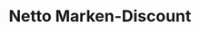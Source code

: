 ---
title: "Netto Marken-Discount"
url: /essen/netto-marken-discount-schnabelstrasse/
shop: Supermarkt
---